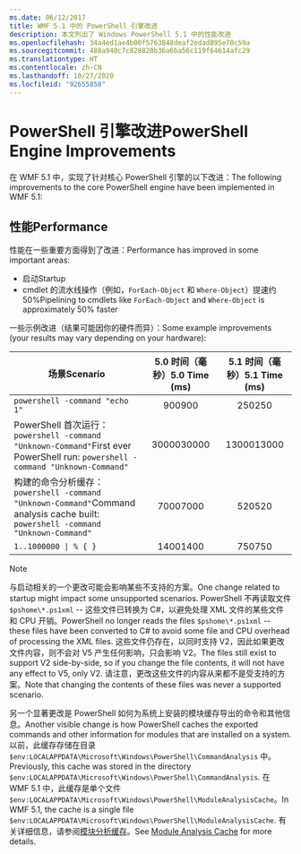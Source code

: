 ```yaml
---
ms.date: 06/12/2017
title: WMF 5.1 中的 PowerShell 引擎改进
description: 本文列出了 Windows PowerShell 5.1 中的性能改进
ms.openlocfilehash: 34a4ed1ae4b00f5763848deaf2edad895e70c59a
ms.sourcegitcommit: 488a940c7c828820b36a6ba56c119f64614afc29
ms.translationtype: HT
ms.contentlocale: zh-CN
ms.lasthandoff: 10/27/2020
ms.locfileid: "92655858"
---
```

# <a name="powershell-engine-improvements"></a><span data-ttu-id="50abc-103">PowerShell 引擎改进</span><span class="sxs-lookup"><span data-stu-id="50abc-103">PowerShell Engine Improvements</span></span>

<span data-ttu-id="50abc-104">在 WMF 5.1 中，实现了针对核心 PowerShell 引擎的以下改进：</span><span class="sxs-lookup"><span data-stu-id="50abc-104">The following improvements to the core PowerShell engine have been implemented in WMF 5.1:</span></span>

## <a name="performance"></a><span data-ttu-id="50abc-105">性能</span><span class="sxs-lookup"><span data-stu-id="50abc-105">Performance</span></span>

<span data-ttu-id="50abc-106">性能在一些重要方面得到了改进：</span><span class="sxs-lookup"><span data-stu-id="50abc-106">Performance has improved in some important areas:</span></span>

- <span data-ttu-id="50abc-107">启动</span><span class="sxs-lookup"><span data-stu-id="50abc-107">Startup</span></span>
- <span data-ttu-id="50abc-108">cmdlet 的流水线操作（例如，`ForEach-Object` 和 `Where-Object`）提速约 50%</span><span class="sxs-lookup"><span data-stu-id="50abc-108">Pipelining to cmdlets like `ForEach-Object` and `Where-Object` is approximately 50% faster</span></span>

<span data-ttu-id="50abc-109">一些示例改进（结果可能因你的硬件而异）：</span><span class="sxs-lookup"><span data-stu-id="50abc-109">Some example improvements (your results may vary depending on your hardware):</span></span>

| <span data-ttu-id="50abc-110">场景</span><span class="sxs-lookup"><span data-stu-id="50abc-110">Scenario</span></span> | <span data-ttu-id="50abc-111">5.0 时间（毫秒）</span><span class="sxs-lookup"><span data-stu-id="50abc-111">5.0 Time (ms)</span></span> | <span data-ttu-id="50abc-112">5.1 时间（毫秒）</span><span class="sxs-lookup"><span data-stu-id="50abc-112">5.1 Time (ms)</span></span> |
| -------- | :---------------: | :---------------: |
| `powershell -command "echo 1"` | <span data-ttu-id="50abc-113">900</span><span class="sxs-lookup"><span data-stu-id="50abc-113">900</span></span> | <span data-ttu-id="50abc-114">250</span><span class="sxs-lookup"><span data-stu-id="50abc-114">250</span></span> |
| <span data-ttu-id="50abc-115">PowerShell 首次运行：`powershell -command "Unknown-Command"`</span><span class="sxs-lookup"><span data-stu-id="50abc-115">First ever PowerShell run: `powershell -command "Unknown-Command"`</span></span> | <span data-ttu-id="50abc-116">30000</span><span class="sxs-lookup"><span data-stu-id="50abc-116">30000</span></span> | <span data-ttu-id="50abc-117">13000</span><span class="sxs-lookup"><span data-stu-id="50abc-117">13000</span></span> |
| <span data-ttu-id="50abc-118">构建的命令分析缓存：`powershell -command "Unknown-Command"`</span><span class="sxs-lookup"><span data-stu-id="50abc-118">Command analysis cache built: `powershell -command "Unknown-Command"`</span></span> | <span data-ttu-id="50abc-119">7000</span><span class="sxs-lookup"><span data-stu-id="50abc-119">7000</span></span> | <span data-ttu-id="50abc-120">520</span><span class="sxs-lookup"><span data-stu-id="50abc-120">520</span></span> |
| <code>1..1000000 &#124; % { }</code> | <span data-ttu-id="50abc-121">1400</span><span class="sxs-lookup"><span data-stu-id="50abc-121">1400</span></span> | <span data-ttu-id="50abc-122">750</span><span class="sxs-lookup"><span data-stu-id="50abc-122">750</span></span> |

> [!NOTE]
> <span data-ttu-id="50abc-123">与启动相关的一个更改可能会影响某些不支持的方案。</span><span class="sxs-lookup"><span data-stu-id="50abc-123">One change related to startup might impact some unsupported scenarios.</span></span> <span data-ttu-id="50abc-124">PowerShell 不再读取文件 `$pshome\*.ps1xml` -- 这些文件已转换为 C#，以避免处理 XML 文件的某些文件和 CPU 开销。</span><span class="sxs-lookup"><span data-stu-id="50abc-124">PowerShell no longer reads the files `$pshome\*.ps1xml` -- these files have been converted to C# to avoid some file and CPU overhead of processing the XML files.</span></span> <span data-ttu-id="50abc-125">这些文件仍存在，以同时支持 V2，因此如果更改文件内容，则不会对 V5 产生任何影响，只会影响 V2。</span><span class="sxs-lookup"><span data-stu-id="50abc-125">The files still exist to support V2 side-by-side, so if you change the file contents, it will not have any effect to V5, only V2.</span></span> <span data-ttu-id="50abc-126">请注意，更改这些文件的内容从来都不是受支持的方案。</span><span class="sxs-lookup"><span data-stu-id="50abc-126">Note that changing the contents of these files was never a supported scenario.</span></span>

<span data-ttu-id="50abc-127">另一个显著更改是 PowerShell 如何为系统上安装的模块缓存导出的命令和其他信息。</span><span class="sxs-lookup"><span data-stu-id="50abc-127">Another visible change is how PowerShell caches the exported commands and other information for modules that are installed on a system.</span></span> <span data-ttu-id="50abc-128">以前，此缓存存储在目录 `$env:LOCALAPPDATA\Microsoft\Windows\PowerShell\CommandAnalysis` 中。</span><span class="sxs-lookup"><span data-stu-id="50abc-128">Previously, this cache was stored in the directory `$env:LOCALAPPDATA\Microsoft\Windows\PowerShell\CommandAnalysis`.</span></span> <span data-ttu-id="50abc-129">在 WMF 5.1 中，此缓存是单个文件 `$env:LOCALAPPDATA\Microsoft\Windows\PowerShell\ModuleAnalysisCache`。</span><span class="sxs-lookup"><span data-stu-id="50abc-129">In WMF 5.1, the cache is a single file `$env:LOCALAPPDATA\Microsoft\Windows\PowerShell\ModuleAnalysisCache`.</span></span> <span data-ttu-id="50abc-130">有关详细信息，请参阅[模块分析缓存](release-notes.md#module-analysis-cache)。</span><span class="sxs-lookup"><span data-stu-id="50abc-130">See [Module Analysis Cache](release-notes.md#module-analysis-cache) for more details.</span></span>
